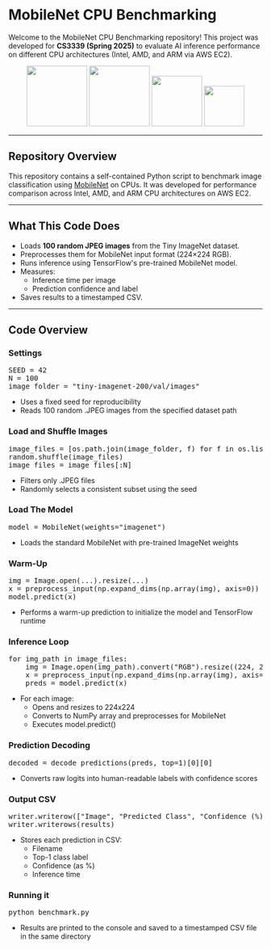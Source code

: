 # MobileNet CPU Benchmarking

Welcome to the MobileNet CPU Benchmarking repository! This project was developed for **CS3339 (Spring 2025)** to evaluate AI inference performance on different CPU architectures (Intel, AMD, and ARM via AWS EC2).

<p align="center">
  <img src="https://upload.wikimedia.org/wikipedia/commons/9/93/Amazon_Web_Services_Logo.svg" width="120"/>
  <img src="https://upload.wikimedia.org/wikipedia/commons/7/7d/Intel_logo_%282006-2020%29.svg" width="120"/>
  <img src="https://upload.wikimedia.org/wikipedia/commons/7/7c/AMD_Logo.svg" width="100"/>
  <img src="https://upload.wikimedia.org/wikipedia/commons/7/77/Arm_logo_2017.svg" width="80"/>
</p>

---

## Repository Overview

This repository contains a self-contained Python script to benchmark image classification using [MobileNet](https://keras.io/api/applications/mobilenet/) on CPUs. It was developed for performance comparison across Intel, AMD, and ARM CPU architectures on AWS EC2.

---

## What This Code Does

- Loads **100 random JPEG images** from the Tiny ImageNet dataset.
- Preprocesses them for MobileNet input format (224×224 RGB).
- Runs inference using TensorFlow's pre-trained MobileNet model.
- Measures:
  - Inference time per image
  - Prediction confidence and label
- Saves results to a timestamped CSV.

---

## Code Overview

### Settings
<pre>
SEED = 42
N = 100
image_folder = "tiny-imagenet-200/val/images"
</pre>

- Uses a fixed seed for reproducibility
- Reads 100 random .JPEG images from the specified dataset path

### Load and Shuffle Images
<pre>
image_files = [os.path.join(image_folder, f) for f in os.listdir(image_folder) if f.endswith('.JPEG')]
random.shuffle(image_files)
image_files = image_files[:N]
</pre>

- Filters only .JPEG files
- Randomly selects a consistent subset using the seed

### Load The Model
<pre>
model = MobileNet(weights="imagenet")
</pre>

- Loads the standard MobileNet with pre-trained ImageNet weights

### Warm-Up
<pre>
img = Image.open(...).resize(...)
x = preprocess_input(np.expand_dims(np.array(img), axis=0))
model.predict(x)
</pre>

- Performs a warm-up prediction to initialize the model and TensorFlow runtime

### Inference Loop
<pre>
for img_path in image_files:
    img = Image.open(img_path).convert("RGB").resize((224, 224))
    x = preprocess_input(np.expand_dims(np.array(img), axis=0))
    preds = model.predict(x)
</pre>
- For each image:
  - Opens and resizes to 224x224
  - Converts to NumPy array and preprocesses for MobileNet
  - Executes model.predict()

### Prediction Decoding
<pre>
decoded = decode_predictions(preds, top=1)[0][0]
</pre>

- Converts raw logits into human-readable labels with confidence scores

### Output CSV
<pre>
writer.writerow(["Image", "Predicted Class", "Confidence (%)", "Inference Time (s)"])
writer.writerows(results)
</pre>

- Stores each prediction in CSV:
  - Filename
  - Top-1 class label
  - Confidence (as %)
  - Inference time
 
### Running it
<pre>
python benchmark.py
</pre>
- Results are printed to the console and saved to a timestamped CSV file in the same directory
